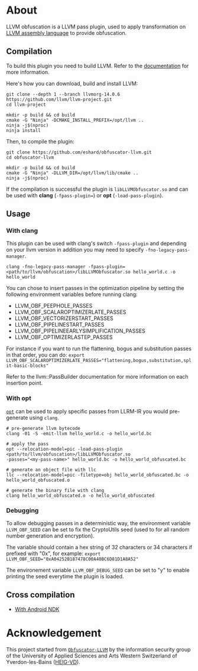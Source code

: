# About

LLVM obfuscation is a LLVM pass plugin, used to apply transformation on [LLVM assembly language](https://llvm.org/docs/LangRef.html) to provide obfuscation.

## Compilation

To build this plugin you need to build LLVM. Refer to the [documentation](https://llvm.org/docs/CMake.html) for more information. 

Here's how you can download, build and install LLVM:
```
git clone --depth 1 --branch llvmorg-14.0.6 https://github.com/llvm/llvm-project.git
cd llvm-project

mkdir -p build && cd build
cmake -G "Ninja" -DCMAKE_INSTALL_PREFIX=/opt/llvm ..
ninja -j$(nproc)
ninja install
```

Then, to compile the plugin:

```
git clone https://github.com/eshard/obfuscator-llvm.git
cd obfuscator-llvm

mkdir -p build && cd build
cmake -G "Ninja" -DLLVM_DIR=/opt/llvm/lib/cmake ..
ninja -j$(nproc)
```

If the compilation is successful the plugin is `libLLVMObfuscator.so` and can be used with **clang** (`-fpass-plugin=`) or **opt** (`-load-pass-plugin`).

## Usage

### With clang

This plugin can be used with clang's switch `-fpass-plugin` and depending on your llvm version in addition
you may need to specify `-fno-legacy-pass-manager`.

`clang -fno-legacy-pass-manager -fpass-plugin=<path/to/llvm/obfuscation>/libLLVMObfuscator.so hello_world.c -o hello_world`

You can chose to insert passes in the optimization pipeline by setting the following environment variables before running clang:
- LLVM_OBF_PEEPHOLE_PASSES
- LLVM_OBF_SCALAROPTIMIZERLATE_PASSES
- LLVM_OBF_VECTORIZERSTART_PASSES
- LLVM_OBF_PIPELINESTART_PASSES
- LLVM_OBF_PIPELINEEARLYSIMPLIFICATION_PASSES
- LLVM_OBF_OPTIMIZERLASTEP_PASSES

For instance if you want to run the flattening, bogus and substitution passes in that order, you can do:
`export LLVM_OBF_SCALAROPTIMIZERLATE_PASSES="flattening,bogus,substitution,split-basic-blocks"`

Refer to the llvm::PassBuilder documentation for more information on each insertion point.

### With opt

[`opt`](https://llvm.org/docs/CommandGuide/opt.html) can be used to apply specific passes from LLRM-IR you
would pre-generate using `clang`.

```
# pre-generate llvm bytecode
clang -01 -S -emit-llvm hello_world.c -o hello_world.bc

# apply the pass
opt --relocation-model=pic -load-pass-plugin <path/to/llvm/obfuscation>/libLLVMObfuscator.so
-passes="<my-pass-name>" hello_world.bc -o hello_world_obfuscated.bc

# generate an object file with llc
llc --relocation-model=pic -filetype=obj hello_world_obfuscated.bc -o hello_world_obfuscated.o

# generate the binary file with clang
clang hello_world_obfuscated.o -o hello_world_obfuscated
```

### Debugging

To allow debugging passes in a deterministic way, the environment variable `LLVM_OBF_SEED` can be set to fix the CryptoUtils seed (used to for all random number generation and
encryption).

The variable should contain a hex string of 32 characters or 34 characters if prefixed with "0x", for example:
`export LLVM_OBF_SEED="0xA04252B187478C00A40BC6D81D1A8A52"`

The environement variable `LLVM_OBF_DEBUG_SEED` can be set to "y" to enable printing the seed everytime the plugin is loaded.

## Cross compilation

 - [With Android NDK](docs/ANDROID_NDK.md)

# Acknowledgement

This project started from [`Obfuscator-LLVM`](https://github.com/obfuscator-llvm/obfuscator) by the information security group of the University of Applied Sciences and Arts Western Switzerland of Yverdon-les-Bains
([HEIG-VD](https://heig-vd.ch/international)).
